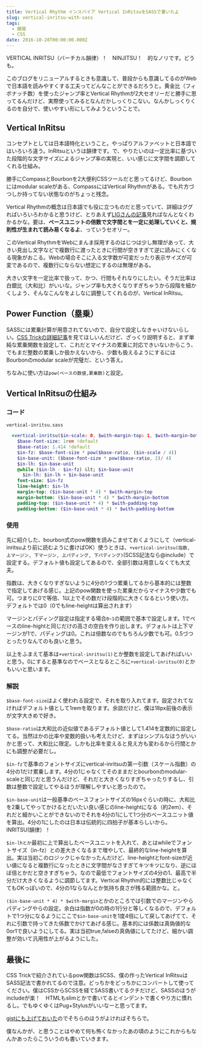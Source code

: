 ```yaml
---
title: Vertical Rhythm インスパイア Vertical InRitsuをSASSで書いたよ
slug: vertical-inritsu-with-sass
tags:
  - 開発
  - CSS
date: 2016-10-28T00:00:00.000Z
---
```

VERTICAL INRITSU（バーチカル韻律）！　NINJITSU！　的なノリです。どうも。

このブログをリニューアルするときも意識して、普段からも意識してるのがWebで日本語を読みやすくする工夫ってどんなことができるだろうと。黄金比（フィボナッチ数）を使ったジャンプ率とVertical Rhythmが2大セオリーだと勝手に思ってるんだけど、実際使ってみるとなんだかしっくりこない。なんかしっくりくるのを自分で、使いやすい形にしてみようということで。

Vertical InRitsu
------------------------------------------------------------
コンセプトとしては日本語特化ということ。やっぱりアルファベットと日本語ではいろいろ違う。InRitsuというは韻律です。で、やりたいのは一定比率に基づいた段階的な文字サイズによるジャンプ率の実現と、いい感じに文字間を調節してくれる仕組み。

勝手にCompassとBourbonを2大便利CSSツールだと思ってるけど、Bourbonにはmodular scaleがある、CompassにはVertical Rhythmがある。でも片方づつしか持ってない状態なのがちょっと残念。

Vertical Rhythmの概念は日本語でも役に立つものだと思っていて、詳細はググればいろいろわかると思うけど、とりあえず[LIGさんの記事](https://liginc.co.jp/designer/archives/12071)見ればなんとなくわかるかな。要は、**ベースユニットの倍数で文字間とを一定に処理していくと、規則性が生まれて読み易くなるよ**、っていうセオリー。

このVertical RhythmをWebにまんま採用するのはじつは少し無理があって、大きい見出し文字などで複数行に渡ったときに行間が空きすぎて逆に読みにくくなる現象がおこる。Webの場合そこに入る文字数が可変だったり表示サイズが可変であるので、複数行にならない想定にするのは無理がある。

大きい文字を一定比率で扱って、かつ、行間もそれなりにしたい。そうだ比率は白銀比（大和比）がいいな。ジャンプ率も大きくなりすぎちゃうから段階を細かくしよう、そんなこんなをよしなに調整してくれるのが、Vertical InRitsu。

Power Function（塁乗）
------------------------------------------------------------
SASSには累乗計算が用意されてないので、自分で設定しなきゃいけないらしい。[CSS Trickの詳細記事](https://css-tricks.com/snippets/sass/power-function/)を見てほしいんだけど、ざっくり説明すると、まず単純な累乗関数を設定して、これだとマイナスの累乗に対応できいないからこう、でもまだ整数の累乗しか扱かえないから、少数も扱えるようにするにはBourbonのmodular scaleが完璧だ、という答え。

ちなみに使い方は`pow(ベースの数値,累乗数)`と設定。

Vertical InRitsuの仕組み
-------------------------------------------------------------

### コード
`vertical-inritsu.sass`
```sass
  =vertical-inritsu($in-scale: 0, $with-margin-top: 1, $with-margin-bottom: 1, $with-padding-top: 0, $with-padding-bottom: 0)
    $base-font-size: 1rem !default
    $base-ratio: 1.414 !default
    $in-fz: $base-font-size * pow($base-ratio, ($in-scale / 4))
    $in-base-unit: ($base-font-size * pow($base-ratio, 2)/ 4)
    $in-lh: $in-base-unit
    @while ($in-lh - $in-fz) &lt; $in-base-unit
      $in-lh: $in-lh + $in-base-unit
    font-size: $in-fz
    line-height: $in-lh
    margin-top: ($in-base-unit * 4) * $with-margin-top
    margin-bottom: ($in-base-unit * 4) * $with-margin-bottom
    padding-top: ($in-base-unit * 4) * $with-padding-top
    padding-bottom: ($in-base-unit * 4) * $with-padding-bottom
```

### 使用
先に紹介した、bourbon式のpow関数を読みこませておくようにして（vertical-inritsuより前に読むように書けばOK）使うときは、`+vertical-inritsu(指数, 上マージン, 下マージン, 上パディング, 下パディング)`(SCSS記法なら@include）で設定する。デフォルト値も設定してあるので、全部引数は用意しなくても大丈夫。

指数は、大きくなりすぎないように4分の1づつ累乗してるから基本的には整数で指定してあげる感じ。上記のpow関数を使った累乗だからマイナスや少数でも可。つまりに0で等倍、1以上でその数だけ段階的に大きくなるという使い方。デフォルトでは0（0でもline-heightは算出されます）

マージンとパディング設定は指定する場合`0~1`の範囲で基本で設定します。1でベースのline-hightと同じだけの高さの空白を作り出します。デフォルトは上下マージンが1で、パディングは0。これは倍数なのでもちろん少数でも可。0.5づつとったりなんてのも良いと思う。

以上をふまえて基本は`+vertical-inritsu(1)`とか整数を設定してあげればいいと思う。0にすると基準なのでベースとなるところに`+vertical-inritsu(0)`とかもいいと思います。

### 解説
`$base-font-size`はよく使われる設定で、それを取り入れてます。設定されてなければデフォルト値として1remを取ります。余談だけど、僕は18px前後の表示が文字大きめで好き。

`$base-ratio`は大和比の近似値であるデフォルト値として1.414を定数的に設定してる。当然ほかの比率や変数的扱いも考えたけど、まずはシンプルなほうがいいかと思って、大和比に限定。しかも比率を変えると見え方も変わるから行間とかにも調整が必要だし。

`$in-fz`で基準のフォントサイズにvertical-inritsuの第一引数（スケール指数）の4分の1だけ累乗します。4分の1じゃなくてそのままだとbourbonのmodular-scaleと同じだと思うんだけど、それだと大きくなりすぎちゃったりするし、引数は整数で設定してやるほうが理解しやすいと思ったので。

`$in-base-unit`は一般基準のベースフォントサイズの16pxぐらいの時に、大和比を2乗してやってかけるとだいたい良い感じのline-heightになる（約2em）、それだと細かいことができないのでそれを4分の1にして1つ分のベースユニット値を算出。4分の1にしたのは日本は伝統的に四拍子が基本らしいから。INRITSU(韻律）！

`$in-lhとか`最初に上で算出したベースユニットを入れて、あとはwhileでフォントサイズ（in-fz）との差大きくなるまで増やして、最終的なline-heightを算出。実は当初このロジックじゃなかったんだけど、line-heightとfont-sizeが近い値になると複数行になったときに文字間がなさすぎてキツキツになり、逆にほぼ倍とかだと空きすぎちゃう。なので最低でフォントサイズの4分の1、最高で半分だけ大きくなるように調節してます。Vertical Rhythm的には整数比じゃなくてもOKっぽいので、4分の1ならなんとか気持ち良さが残る範囲かな。と。

`($in-base-unit * 4) * $with-margin`とかのところでは引数でのマージンやらパディングやらの設定。余白は指数が0の時の1行分と等しくなるので、デフォルトで1つ分になるようにここで`$in-base-unit`を1度4倍にして戻してあげてて、それに引数で持ってきた係数でかけてあげる感じ。基本的には係数は真偽値的な0or1で良いようにしてる。実は当初true,falseの真偽値にしてたけど、細かい調整が効いて汎用性が上がるようにした。

最後に
------------------------------------------------------------
CSS Trickで紹介されているpow関数はSCSS、僕の作ったVertical InRitsuはSASS記法で書かれてるので注意。どっちかをどっちかにコンバートして使ってください。僕はCSSからSCSSを経てSASS書いてるクチだけど、SASSのほうがincludeが楽！　HTMLもslimとかで書いてるとインデントで書くやり方に慣れるし。でもゆくゆくはPug+Stylusがいいなーと思ってます。

[gistにも上げておいた](https://gist.github.com/AquiTCD/d7d663cdf098b26e14b5feade1ef1724)のでそちらのほうがよければそちらで。

僕なんかが、と思うことはやめて何も怖くなかったあの頃のようにこれからもなんかあったらこういうのも書いていきます。
